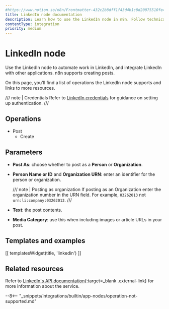 ```yaml
---
#https://www.notion.so/n8n/Frontmatter-432c2b8dff1f43d4b1c8d20075510fe4
title: LinkedIn node documentation
description: Learn how to use the LinkedIn node in n8n. Follow technical documentation to integrate LinkedIn node into your workflows.
contentType: integration
priority: medium
---
```


# LinkedIn node

Use the LinkedIn node to automate work in LinkedIn, and integrate LinkedIn with other applications. n8n supports creating posts.

On this page, you'll find a list of operations the LinkedIn node supports and links to more resources.

/// note | Credentials
Refer to [LinkedIn credentials](/integrations/builtin/credentials/linkedIn/) for guidance on setting up authentication. 
///

## Operations

* Post
    * Create

## Parameters

* **Post As**: choose whether to post as a **Person** or **Organization**.
* **Person Name or ID** and **Organization URN**: enter an identifier for the person or organization.

	/// note | Posting as organization
	If posting as an Organization enter the organization number in the URN field. For example, `03262013` not `urn:li:company:03262013`.
	///
	
* **Text**: the post contents.
* **Media Category**: use this when including images or article URLs in your post.

## Templates and examples

<!-- see https://www.notion.so/n8n/Pull-in-templates-for-the-integrations-pages-37c716837b804d30a33b47475f6e3780 -->
[[ templatesWidget(title, 'linkedin') ]]

## Related resources

Refer to [LinkedIn's API documentation](https://learn.microsoft.com/en-us/linkedin/){:target=_blank .external-link} for more information about the service.

--8<-- "_snippets/integrations/builtin/app-nodes/operation-not-supported.md"


